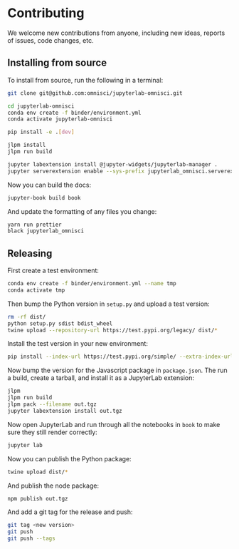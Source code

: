 # Contributing

We welcome new contributions from anyone, including new ideas, reports of issues, code changes, etc.

## Installing from source

To install from source, run the following in a terminal:

```bash
git clone git@github.com:omnisci/jupyterlab-omnisci.git

cd jupyterlab-omnisci
conda env create -f binder/environment.yml
conda activate jupyterlab-omnisci

pip install -e .[dev]

jlpm install
jlpm run build

jupyter labextension install @jupyter-widgets/jupyterlab-manager .
jupyter serverextension enable --sys-prefix jupyterlab_omnisci.serverextension
```

Now you can build the docs:

```bash
jupyter-book build book
```

And update the formatting of any files you change:

```bash
yarn run prettier
black jupyterlab_omnisci
```

## Releasing

First create a test environment:

```bash
conda env create -f binder/environment.yml --name tmp
conda activate tmp
```

Then bump the Python version in `setup.py` and upload a test version:

```bash
rm -rf dist/
python setup.py sdist bdist_wheel
twine upload --repository-url https://test.pypi.org/legacy/ dist/*
```

Install the test version in your new environment:

```bash
pip install --index-url https://test.pypi.org/simple/ --extra-index-url https://pypi.org/simple jupyterlab_omnisci
```

Now bump the version for the Javascript package in `package.json`. The run a build,
create a tarball, and install it as a JupyterLab extension:

```bash
jlpm
jlpm run build
jlpm pack --filename out.tgz
jupyter labextension install out.tgz
```

Now open JupyterLab and run through all the notebooks in `book` to make sure
they still render correctly:


```bash
jupyter lab
```

Now you can publish the Python package:

```bash
twine upload dist/*
```

And publish the node package:

```bash
npm publish out.tgz
```

And add a git tag for the release and push:

```bash
git tag <new version>
git push
git push --tags
```
